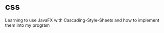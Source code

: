 # css

Learning to use JavaFX with Cascading-Style-Sheets
and how to implement them into my program
